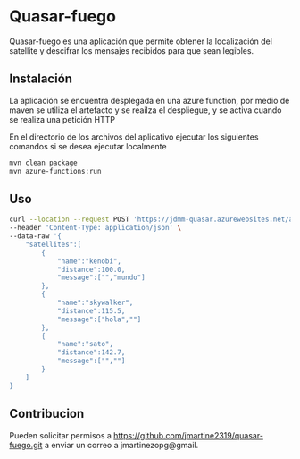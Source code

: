 # Quasar-fuego

Quasar-fuego es una aplicación que permite obtener la localización del satellite y descifrar los mensajes recibidos para que sean legibles.

## Instalación


La aplicación se encuentra desplegada en una azure function, por medio de maven se utiliza el artefacto y se reailza el despliegue, y se activa cuando se realiza una petición HTTP

En el directorio de los archivos del aplicativo ejecutar los siguientes comandos si se desea ejecutar localmente

```bash
mvn clean package
mvn azure-functions:run
```

## Uso

```bash
curl --location --request POST 'https://jdmm-quasar.azurewebsites.net/api/topsecret' \
--header 'Content-Type: application/json' \
--data-raw '{
    "satellites":[
        {
            "name":"kenobi",
            "distance":100.0,
            "message":["","mundo"]
        },
        {
            "name":"skywalker",
            "distance":115.5,
            "message":["hola",""]
        },
        {
            "name":"sato",
            "distance":142.7,
            "message":["",""]
        }
    ]  
}
```

## Contribucion
Pueden solicitar permisos a https://github.com/jmartine2319/quasar-fuego.git a enviar un correo a jmartinezopg@gmail.